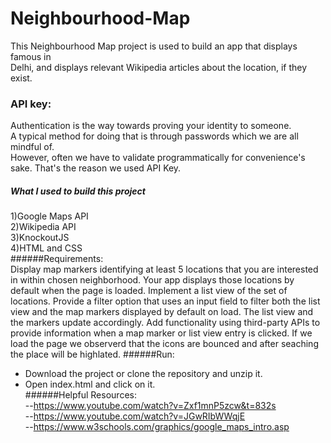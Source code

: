 # Neighbourhood-Map
This Neighbourhood Map project is used to build an app that displays famous in                                             
Delhi, and displays relevant Wikipedia articles about the location, if they exist.
 ### API key:                                                                               
 Authentication is the way towards proving your identity to someone.                                                            
 A typical method for doing that is through passwords which we are all mindful of.                                              
 However, often we have to validate programmatically for convenience's sake. That's the reason we used API Key.
##### What I used to build this project
1)Google Maps API                                                                       
2)Wikipedia API                                                                                           
3)KnockoutJS                                                                                            
4)HTML and CSS                                                            
######Requirements:                                         
Display map markers identifying at least 5 locations that you are interested in within chosen neighborhood.
Your app displays those locations by default when the page is loaded.
Implement a list view of the set of locations.
Provide a filter option that uses an input field to filter both the list view and the map markers displayed by default on load.
The list view and the markers update accordingly.
Add functionality using third-party APIs to provide information when a map marker or list view entry is clicked.
If we load the page we observerd that the icons are bounced and after seaching the place will be highlated.
######Run:                                                   
- Download the project or clone the repository and unzip it.                  
- Open index.html and click on it.                                                                                    
######Helpful Resources:                                                                
--https://www.youtube.com/watch?v=Zxf1mnP5zcw&t=832s                                        
--https://www.youtube.com/watch?v=JGwRIbWWqjE                           
--https://www.w3schools.com/graphics/google_maps_intro.asp                                                      
